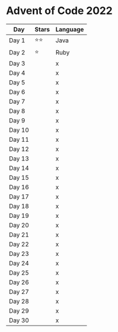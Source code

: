# Advent of Code 2022

| Day | Stars | Language |
| --- | --- | --- |
| Day 1 | ⭐⭐ | Java |
| Day 2 | ⭐ | Ruby |
| Day 3 |  | x |
| Day 4 |  | x |
| Day 5 |  | x |
| Day 6 |  | x |
| Day 7 |  | x |
| Day 8 |  | x |
| Day 9 |  | x |
| Day 10 |  | x |
| Day 11 |  | x |
| Day 12 |  | x |
| Day 13 |  | x |
| Day 14 |  | x |
| Day 15 |  | x |
| Day 16 |  | x |
| Day 17 |  | x |
| Day 18 |  | x |
| Day 19 |  | x |
| Day 20 |  | x |
| Day 21 |  | x |
| Day 22 |  | x |
| Day 23 |  | x |
| Day 24 |  | x |
| Day 25 |  | x |
| Day 26 |  | x |
| Day 27 |  | x |
| Day 28 |  | x |
| Day 29 |  | x |
| Day 30 |  | x |

